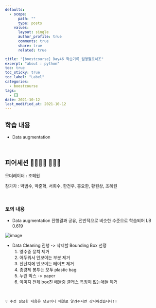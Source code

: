 ```yaml
---
defaults:
  - scope:
      path: ""
      type: posts
    values:
      layout: single
      author_profile: true
      comments: true
      share: true
      related: true

title: "[boostcourse] Day46 학습기록_팀명뭘로하조"
excerpt: "about : python"
toc: true
toc_sticky: true
toc_label: "Label"
categories:
  - boostcourse
tags:
  - []
date: 2021-10-12
last_modified_at: 2021-10-12
---
```


## 학습 내용

- Data augmentation

<br>

## 피어세션 👨‍👨‍👦‍👦 👨‍👨‍👦

모더레이터 : 조혜원

참가자 : 박범수, 박준혁, 서희수, 한건우, 홍요한, 황원상, 조혜원

<br>

### 토의 내용

- Data augmentation 진행결과 공유, 전반적으로 비슷한 수준으로 학습되어 LB 0.619

![image](https://user-images.githubusercontent.com/77658029/137635625-08f07754-db57-4dd2-ad9c-c3700897b450.png)

- Data Cleaning 진행 -> 삭제할 Bounding Box 선정
  1. 영수증 뭉치 제거
  2. 어두워서 안보이는 부분 제거
  3. 전단지에 안보이는 테이프 제거
  4. 종량제 봉투는 모두 plastic bag
  5. 누런 박스 -> paper
  6. 이미지 전체 box친 애들중 클래스 특징이 없는애들 제거

<br>

```
💡 수정 필요한 내용은 댓글이나 메일로 알려주시면 감사하겠습니다!💡 
```
